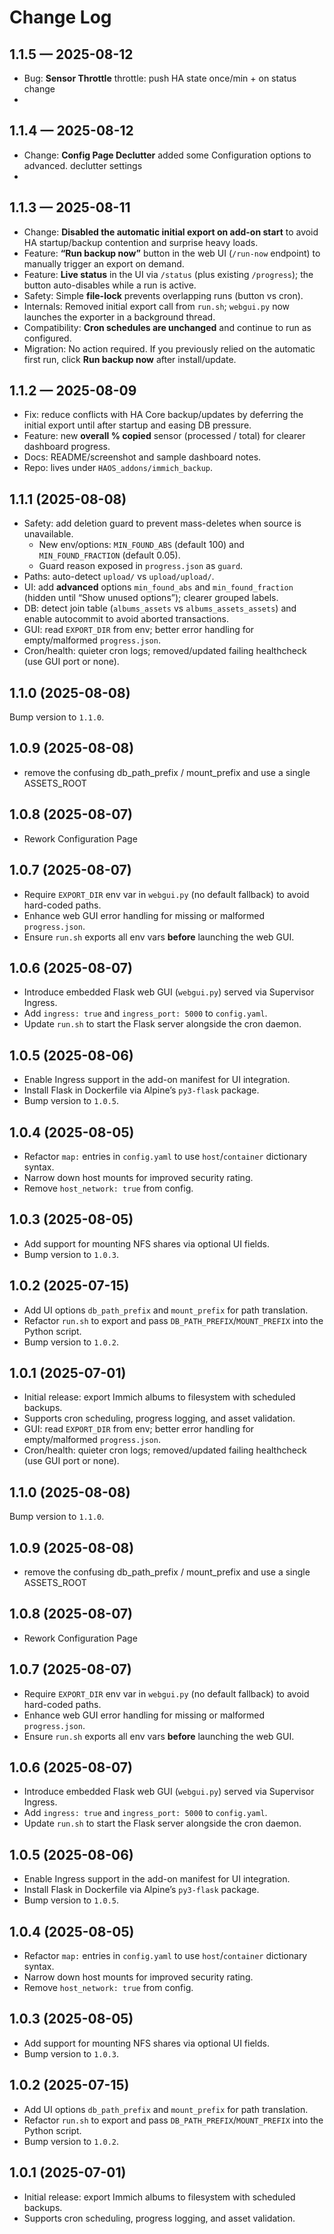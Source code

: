 # Change Log

## 1.1.5 — 2025-08-12
- Bug: **Sensor Throttle** throttle: push HA state once/min + on status change
- 
## 1.1.4 — 2025-08-12
- Change: **Config Page Declutter** added some Configuration options to advanced. declutter settings
- 
## 1.1.3 — 2025-08-11
- Change: **Disabled the automatic initial export on add-on start** to avoid HA startup/backup contention and surprise heavy loads.
- Feature: **“Run backup now”** button in the web UI (`/run-now` endpoint) to manually trigger an export on demand.
- Feature: **Live status** in the UI via `/status` (plus existing `/progress`); the button auto-disables while a run is active.
- Safety: Simple **file-lock** prevents overlapping runs (button vs cron).
- Internals: Removed initial export call from `run.sh`; `webgui.py` now launches the exporter in a background thread.
- Compatibility: **Cron schedules are unchanged** and continue to run as configured.
- Migration: No action required. If you previously relied on the automatic first run, click **Run backup now** after install/update.


## 1.1.2 — 2025-08-09
- Fix: reduce conflicts with HA Core backup/updates by deferring the initial export until after startup and easing DB pressure.
- Feature: new **overall % copied** sensor (processed / total) for clearer dashboard progress.
- Docs: README/screenshot and sample dashboard notes.
- Repo: lives under `HAOS_addons/immich_backup`.

## 1.1.1 (2025-08-08)
- Safety: add deletion guard to prevent mass-deletes when source is unavailable.
  - New env/options: `MIN_FOUND_ABS` (default 100) and `MIN_FOUND_FRACTION` (default 0.05).
  - Guard reason exposed in `progress.json` as `guard`.
- Paths: auto-detect `upload/` vs `upload/upload/`.
- UI: add **advanced** options `min_found_abs` and `min_found_fraction` (hidden until “Show unused options”); clearer grouped labels.
- DB: detect join table (`albums_assets` vs `albums_assets_assets`) and enable autocommit to avoid aborted transactions.
- GUI: read `EXPORT_DIR` from env; better error handling for empty/malformed `progress.json`.
- Cron/health: quieter cron logs; removed/updated failing healthcheck (use GUI port or none).

## 1.1.0 (2025-08-08)
Bump version to `1.1.0`. 

## 1.0.9 (2025-08-08)
- remove the confusing db_path_prefix / mount_prefix and use a single ASSETS_ROOT

## 1.0.8 (2025-08-07)
- Rework Configuration Page

## 1.0.7 (2025-08-07)
- Require `EXPORT_DIR` env var in `webgui.py` (no default fallback) to avoid hard-coded paths.
- Enhance web GUI error handling for missing or malformed `progress.json`.
- Ensure `run.sh` exports all env vars **before** launching the web GUI.

## 1.0.6 (2025-08-07)
- Introduce embedded Flask web GUI (`webgui.py`) served via Supervisor Ingress.
- Add `ingress: true` and `ingress_port: 5000` to `config.yaml`.
- Update `run.sh` to start the Flask server alongside the cron daemon.

## 1.0.5 (2025-08-06)
- Enable Ingress support in the add-on manifest for UI integration.
- Install Flask in Dockerfile via Alpine’s `py3-flask` package.
- Bump version to `1.0.5`.

## 1.0.4 (2025-08-05)
- Refactor `map:` entries in `config.yaml` to use `host`/`container` dictionary syntax.
- Narrow down host mounts for improved security rating.
- Remove `host_network: true` from config.

## 1.0.3 (2025-08-05)
- Add support for mounting NFS shares via optional UI fields.
- Bump version to `1.0.3`.

## 1.0.2 (2025-07-15)
- Add UI options `db_path_prefix` and `mount_prefix` for path translation.
- Refactor `run.sh` to export and pass `DB_PATH_PREFIX`/`MOUNT_PREFIX` into the Python script.
- Bump version to `1.0.2`.

## 1.0.1 (2025-07-01)
- Initial release: export Immich albums to filesystem with scheduled backups.
- Supports cron scheduling, progress logging, and asset validation.
- GUI: read `EXPORT_DIR` from env; better error handling for empty/malformed `progress.json`.
- Cron/health: quieter cron logs; removed/updated failing healthcheck (use GUI port or none).

## 1.1.0 (2025-08-08)
Bump version to `1.1.0`. 

## 1.0.9 (2025-08-08)
- remove the confusing db_path_prefix / mount_prefix and use a single ASSETS_ROOT

## 1.0.8 (2025-08-07)
- Rework Configuration Page

## 1.0.7 (2025-08-07)
- Require `EXPORT_DIR` env var in `webgui.py` (no default fallback) to avoid hard-coded paths.
- Enhance web GUI error handling for missing or malformed `progress.json`.
- Ensure `run.sh` exports all env vars **before** launching the web GUI.

## 1.0.6 (2025-08-07)
- Introduce embedded Flask web GUI (`webgui.py`) served via Supervisor Ingress.
- Add `ingress: true` and `ingress_port: 5000` to `config.yaml`.
- Update `run.sh` to start the Flask server alongside the cron daemon.

## 1.0.5 (2025-08-06)
- Enable Ingress support in the add-on manifest for UI integration.
- Install Flask in Dockerfile via Alpine’s `py3-flask` package.
- Bump version to `1.0.5`.

## 1.0.4 (2025-08-05)
- Refactor `map:` entries in `config.yaml` to use `host`/`container` dictionary syntax.
- Narrow down host mounts for improved security rating.
- Remove `host_network: true` from config.

## 1.0.3 (2025-08-05)
- Add support for mounting NFS shares via optional UI fields.
- Bump version to `1.0.3`.

## 1.0.2 (2025-07-15)
- Add UI options `db_path_prefix` and `mount_prefix` for path translation.
- Refactor `run.sh` to export and pass `DB_PATH_PREFIX`/`MOUNT_PREFIX` into the Python script.
- Bump version to `1.0.2`.

## 1.0.1 (2025-07-01)
- Initial release: export Immich albums to filesystem with scheduled backups.
- Supports cron scheduling, progress logging, and asset validation.


